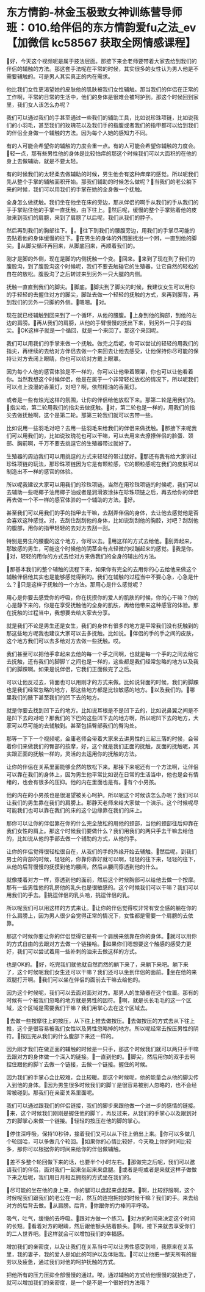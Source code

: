 # 东方情韵-林金玉极致女神训练营导师班：010.给伴侣的东方情韵爱fu之法_ev【加微信 kc58567 获取全网情感课程】

🎼好，今天这个视频呢是属于技法层面。那接下来金老师要带着大家去给到我们的伴侣的辅触的方法。那这套手法呢在平常的时候，其实很多的女性认为男人他是不需要辅触的。可是男人其实真正的内在需求。

他比我们女性更渴望她的皮肤他的肌肤被我们女性辅触。那当我们的伴侣在正常的工作啊，平常的日常的生活中，他们的身体是很难会被呵护到。那这个时候回到家里，我们女人该怎么办呢？

我们可以通过我们的手甚至通过一些我们的辅助工具，比如说珍珠项链，比如说我们的小羽毛，甚至我们的玫瑰花以及我们手的指腹或者我们的指甲都可以给到我们的伴侣全身做一个辅触的方法。因为每个人她的感知力不同。

有的人可能会希望你的辅触的力度会重一点。有的人可能会希望你辅触的力度会。🎼轻一点，那有些男性他的身体是比较怕痒的那这个时候我们可以大面积的在他的身上去做辅助，就是不要太轻。

有的时候我们的太轻柔去做辅助的时候，男生他会有这种痒痒的感觉。所以呢我们先从整个手掌的辅触面积开始。那我们辅助的时候怎么做呢？🎼当我们的老公躺下来的时候，我们可以用我们的手掌在她的全身做一个抚触。

全身怎么做抚触。我们坐在他坐在床的旁边，那从伴侣的啊手从我们的手从我们的手手掌贴住他的手掌一直抚触，由下往上。🎼然后呢，缓慢的整个手掌贴着他的皮肤来到我们的肩膀，来到了肩膀了以后呢，我们从我们的脖子。

然后再到我们的胸部往下。🤧。🎼往下到我们的腰腹旁边，用我们的手掌尽可能的去贴着他的身体缓慢的往下。🎼在男生的身体的外围圈抚出一个辫，一直到他的脚尖。🎼从脚尖循环再回来，从脚底回来，再顺着我们的。

刚才是脚的外侧，现在是脚的内侧抚触一个变。🎼回来。🎼来到了现在到了我们的腹股沟，到了腹股沟这个时候呢，我们不要去触碰它的生殖器，让它自然的轻松的自在的放松。腹股沟了之后转过来到另外一只大腿的内侧。

抚触一直直到我们的脚尖。🎼脚底。🎼脚尖到了脚尖的时候，我建议女生可以用你的手轻轻的去握住对方的脚尖，脚趾去做一个轻轻的抚触的方式，来再到脚背，再到我们的另外一只脚的外侧。🎼嗯嗯。🎼对。

现在就已经辅触到回来到了一个循环，从他的腰腹。🎼上身到他的胸部，到他的左边的肩膀。🎼再从我们的肩膀，从他的手臂慢慢的抚出下来，到另外一只手的指尖。🎼OK这样子就是一个循回，就是一个来回了。那这个来回呢。

我们可以用我们的手掌来做一个抚触。做完之后呢，你可以尝试的轻轻的用我们的指尖，再继续的去给对方伴侣去做一个来回去让他去感受，让他保持你尽可能的保持让对方去闭上眼睛，你也可以给对方戴上眼罩。

因为每个人他的感官体验是不一样的，你可以让他带着眼罩，你也可以让他看着你。当然我想这个时候伴侣，他是在属于一个非常轻松放松的情况下，所以呢我们可以点上浪漫的香薰灯，对吧？啊，依然精油的香薰灯。

或者是一些有烛光这样的氛围，让你的伴侣给他放松下来。那第二轮是用我们的。🎼指尖哈，第二轮用我们的指尖去做抚触。🎼对，第二轮也是一样的，用我们的指尖去做抚触啊，这个是第二轮。那第三轮我们就可以去带一些。

比如说用一些羽毛对吧？去用一些羽毛来给我们的伴侣来做抚触。🎼那接下来呢我们可以用我们的，比如说玫瑰花也可以干嘛，可以去用来去撩撩伴侣的脸蛋、颈部、胸前啊，千万不要去挑逗它的生殖器带过就好了。

生殖器的周边我们可以用挑逗的方式来轻轻的带过就好。🎼那还有我有给大家讲过珍珠项链的玩法，那珍珠项链因为它是有颗粒感，它的颗粒感呢在我们的皮肤可以制造出不一样的感官的体验。

所以呢我建议大家可以用我们的珍珠项链。当然在用珍珠项链的时候呢，我们可以去辅助一些呃椰子油用椰子油或者是润滑液涂抹在珍珠项链之后，再去给你的伴侣再去做一个不一样的感官体验的一个辅助的方法。🎼好。

甚至我们可以用我们的手的指甲去干嘛，去刮弄伴侣的身体，去让他去感觉他是否会喜欢这种感觉。对，去刮住刮刮他的身体，比如说刮刮他的胸腔，对吧？刮刮他的腹部，用你的指甲轻轻的去对方去刮一刮。

特别是男生的腰腹的这个地方，你可以去。🎼用这样的方式去给他。🎼刮弄起来，那敏感的男生，可能这个时候他的阴茎会有点轻微的哎蹦起来的感觉。🎼我是你。🎼对，轻轻的用你的方式去给对方来做我们的全身的辅出的方法。

🎼那基本我们的整个辅触的流程下来，如果你有完全的去用你的心去给他来做这个辅触伴侣他其实也是能够感觉得到的。我们在辅触的过程当中不要心急，心急是什么？🎼只是这样子抚触的一个方法。那用心是什么感觉呢？

用心是你要去感受你的呼吸，你在抚摸你的爱人的肌肤的时候，你的心干嘛？你的心是静下来的，你是在享受抚触他的全身的肌肤，再给他带来这种感官的体验。那在抚触的过程当中，我想要去给大家去分享。

就是我们不论是男生还是女生，我们的身体有很多的地方是平常我们没有抚触到的那这些地方呢我也建议大家可以去多抚触。比如说。🎼伴侣的手的手之间的皮肤，这个地方我们可以去多给对方去做一些抚触。哎。

我们甚至可以把他手拿起来去他的每一个手之间啊，也就是每一个手的之间去给它去抚触，还有我们的脚脚丫之间也是一样的，这些都是我们经常忽略的地方以及我们的脚踝啊。如果是说伴侣，它我们正面做完了之后。

可以让他反过去，背面也可以用刚才的方式来做。比如说背面的时候，我们的脚踝也是我们经常忽略的地方，那这些地方都是比较敏感的地方。🎼以及我们的。🎼哪里我们的腋下甚至我们的凹下去的地方。

就是你要去找到凹下去的地方。比如说耳根是不是凹下去的，比如说鼻翼之间是不是凹下去的对吧？那我们的下巴的这些凹下去的地方啊，所以呢凹下去的地方，大家可以尽可能的去辅触到。甚至包括臀部我们的臀沟处。

那等一下下一个视频呢，金庸老师会带着大家来去讲男性的三起三落的时候，会带着你们来做我们的臀部的按摩，好，这个就是我们正面的抚触，反面的抚触呢，其实跟正面的抚触一样的，灵活的去运用你的抚触的方法。

让你的伴侣在关系里面能够全然的放松下来。那接下来呢还有一个方法啊，让伴侣可以靠在我们的身体上，因为男生他平常比如说在日常的生活当中，他也是会有情绪的，也会有很多的压抑。他的内在里面也是有。🎼有个小男孩。

他的内在的小男孩也是很渴望被关心呵护。所以呢这个时候该怎么办呢？我们可以让我们的男生靠在我们的肩膀上。那静天老师来给大家做一个演示。这个时候呢尽可能我们也可以靠在我们的床的这个边缘靠在我们的床上。

那你可以让你的伴侣靠在你的什么完全放松的用他的颈部，当他的颈部往后仰靠在我们女性的肩上。那这个时候我们要做什么？我们用我们的两只手去干嘛去给他的，比如说从他的手部去做一个辅助的方式，从他的手。

让你的伴侣觉得很轻松很自在，从我们的手的外缘开始去辅触。🎼然后呢，到我们男士的背部的时候，轻轻的，你靠你靠好就可以啊，轻轻的往下来，轻轻的往下，从他的后背慢慢的抚摸到他的腰间，然后从腰间穿透到他的什么。

就像搂着对方一样，穿透到他的面前，然后这个时候胸部可以给他去做一个按摩。那有一些男性他的乳房他的乳头也是很敏感的。这个时候我们可以干嘛？我们可以用我们的手去。🎼挑逗伴侣的乳头哈，挑逗伴侣的乳。

所以呢我们可以用这样的方式来让。🎼让你的伴侣觉得哎非常有安全感的躺在你的什么肩膀上，因为男人很少会觉得正常的情况下，女性都是需要一个肩膀的去依靠。

那这个时候你要让你的伴侣觉得它是有一个肩膀来依靠在你的身体。🎼就可以用你的方式自由的去跟对方去做一个链接哈。🎼如果你们嗯想要这个触感的感受力更好，我们可以尝试着用一些补刺的油来去做这样的方式。

也是OK的。🎼好，吃完我们就他就自然而然的躺下来了，来躺下来吧。躺下来了，这个时候呢我们女生还可以干嘛？我们还可以坐到伴侣的面前。🎼坐在他的来双腿打开啊。🎼我们可以坐在伴侣的面前去干嘛去给他的。

因为这个时候呢，我们可以去面对面对对方。那男人的生殖器在这个位置。那有的时候有一个被我们忽略的地方就是男性的因符。🎼啊，就是长长毛毛的这一个区域，这个区域是需要我们干嘛？我们用掌心去在这个区域去。

🎼去做一些按摩往上的按压，从下往上推去做按压。🎼去做按压的方式去从下往上推，这个是很容易被我们女性以及男性忽略掉的地方。所以呢经常去按压男性的阴符。🎼按压完从我们的什么腹部下来还一样的。

因为刚才我们在做正面的辅触的时候是一只手，那这个时候我们就可以两只手干嘛去跟对方的身体做一个深入的链接。🎼一直到他的。🎼脚尖，然后用你的双手去啊捏住跟他的脚丫去做一个链接，去做一个链接。握住的时候。

因为我们的手掌心会比较难，会比较暖。那这个时候呢，他的能量会从他的脚尖传入到他的身体。🎼因为男生很多时候我们的脚丫是很容易被别人忽略的，也不会经常被碰到。那我们在亲密关系里面呢。

我们可以通过跟我们的伴侣链接，我们的脚步来跟他做一个进一步的感情的链接。🎼来，这个时候我们刚刚是握住他的脚丫，再反过来，从我们的手掌心以及跟到对方的脚掌心来做一个链接。🎼轻轻的按压在他的脚的掌心。

🎼停住深呼吸，保持10秒钟，接着我们又可以从下往上俯出上来。🎼你可以多做几个轮回哈，可以多做几个轮回。🎼如果你的心情比较好，今天晚上你的时间比较多，那你可以根据你的时间来给你的伴侣做辅触。

🎼差不多整个轮回做下来的话，也要半个小时左右。🎼那做完之后呢，我们可以邀请我们的伴侣，面对我们一起来坐起来来盘腿。🎼或者是呃或者是来就这样子做做下来之后呢，我们用日月相互拥抱的方式坐在我们的。

🎼尽可能的坐在他的身上来，你的腿可以盘起来盘起来。🎼啊，比较舒服啊，这个时候呢我们跟我们的老公在一起，然互的连抱拥抱的时候干嘛？我们的手。来去给对方的后背去做。🎼从肩膀。后背。🎼你跟你的力棒同平呼吸。

吸气，吐气，缓慢的去呼吸。🎼跟对方做一个练习。🎼对方的时间来决定这个时间的长短。🎼看着对方的眼睛，然后跟他额头贴着额头。🎼啊，接下来就去享受你们的二人世界吧。🎼这样就会可以增加我们的幸福感。

增加我们的亲密度，以及让我们在关系当中可以让男性感受到哇，我原来在关系里，我的妻子，我的爱人是如此的呵护以及体贴我。🎼可以让他把一整天所有的疲劳以及疲惫，通过我们对他的呵护抚触的方式。

把他所有的压力压抑全部慢慢的通过。唉，通过辅触的方式给他慢慢的就抬走了，就可以增加我们的亲密度，是一个是不是一个很好的方法哦？

